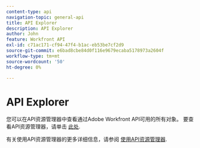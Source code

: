 ```yaml
---
content-type: api
navigation-topic: general-api
title: API Explorer
description: API Explorer
author: John
feature: Workfront API
exl-id: c71ac171-cf94-47f4-b1ac-eb53be7cf2d9
source-git-commit: e6bad8cbe84d0f116e9679ecaba5178973a2604f
workflow-type: tm+mt
source-wordcount: '50'
ht-degree: 0%

---
```



# API Explorer

您可以在API资源管理器中查看通过Adobe Workfront API可用的所有对象。 要查看API资源管理器，请单击 [此处](https://one.workfront.com/s/api-explorer).

有关使用API资源管理器的更多详细信息，请参阅 [使用API资源管理器](../../wf-api/general/using-api-explorer.md).
